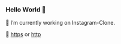 ### Hello World 👋

🔭 I’m currently working on Instagram-Clone.

🧪 [https](https://instagram-med.herokuapp.com/) or [http](http://instagram.elboudali.com/)
